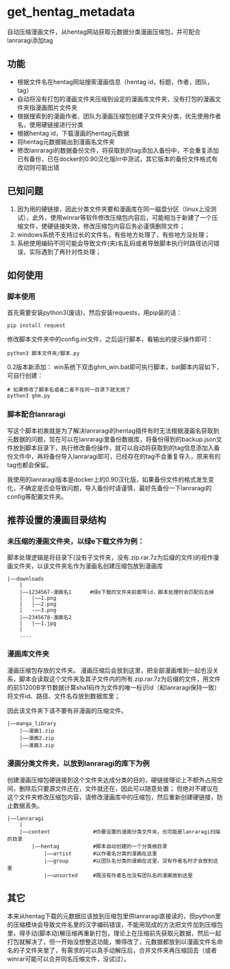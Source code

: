 # get_hentag_metadata
自动压缩漫画文件，从hentag网站获取元数据分类漫画压缩包，并可配合lanraragi添加tag

## 功能
* 根据文件名在hentag网站搜索漫画信息（hentag id，标题，作者，团队，tag）
* 自动将没有打包的漫画文件夹压缩到设定的漫画库文件夹，没有打包的漫画文件夹指漫画图片文件夹
* 根据搜索到的漫画作者、团队为漫画压缩包创建子文件夹分类，优先使用作者名，使用硬链接进行分类
* 根据hentag id，下载漫画的hentag元数据
* 将hentag元数据输出到漫画名文件夹
* 修改lanraragi的数据备份文件，将获取到的tag添加入备份中，不会重复添加已有备份，已在docker的0.90汉化版lrr中测试，其它版本的备份文件格式有改动则可能出错

## 已知问题
1. 因为用的硬链接，因此分类文件夹要和漫画库在同一磁盘分区（linux上没测试），此外，使用winrar等软件修改压缩包内容后，可能相当于新建了一个压缩文件，使硬链接失效，修改压缩包内容后务必谨慎删除文件；
1. windows系统不支持过长的文件名，有些地方处理了，有些地方没处理；
2. 系统使用编码不同可能会导致文件(夹)名乱码或者导致脚本执行时路径访问错误，实际遇到了再针对性处理；

## 如何使用
### 脚本使用
首先需要安装python3(废话)，然后安装requests，用pip装的话：
```
pip install request
```
修改脚本文件夹中的config.ini文件，之后运行脚本，看输出的提示操作即可：
```
python3 脚本文件夹/脚本.py
```
0.2版本新添加：
win系统下双击ghm_win.bat即可执行脚本，bat脚本内容如下，可自行创建：
```
# 如果修改了脚本名或者二者不在同一目录下就无效了
python3 ghm.py
```
### 脚本配合lanraragi
写这个脚本初衷就是为了解决lanraragi的hentag插件有时无法根据漫画名获取到元数据的问题，现在可以在lanraragi里备份数据库，将备份得到的backup.json文件放到脚本目录下，执行修改备份操作，就可以自动将获取到的tag信息添加入备份文件中，再将备份导入lanraragi即可，已经存在的tag不会重复导入，原来有的tag也都会保留。

我使用的lanraragi版本是docker上的0.90汉化版，如果备份文件的格式发生变化，不确定是否会导致问题，导入备份时请谨慎，最好先备份一下lanraragi的config等配置文件夹。

## 推荐设置的漫画目录结构
### 未压缩的漫画文件夹，以绿e下载文件为例：
脚本处理逻辑是将目录下(没有子文件夹，没有.zip.rar.7z为后缀的文件)的视作漫画文件夹，以该文件夹名作为漫画名创建压缩包放到漫画库
```
|——downloads
    |
    |——1234567-漫画名1      #绿e下载的文件夹前面带id，脚本处理时会匹配后去掉
    |   |——1.png
    |   |——2.png
    |   -——3.png
    |——2345678-漫画名2
    |   |——1.jpg
    |   
    ....
```
### 漫画库文件夹
漫画压缩包存放的文件夹。
漫画压缩后会放到这里，把全部漫画堆到一起也没关系，脚本会读取这个文件夹及其子文件内的所有.zip.rar.7z为后缀的文件，用文件的前51200B字节数据计算sha1码作为文件的唯一标识id（和lanraragi保持一致）将文件id、路径、文件名存放到数据库里；

因此该文件夹下请不要有非漫画的压缩文件。
```
|——manga_library
    |——漫画1.zip
    |——漫画2.zip
    |——漫画3.zip
```

### 漫画分类文件夹，以放到lanraragi的库下为例
创建漫画压缩包硬链接到这个文件夹达成分类的目的，硬链接理论上不额外占用空间，删除后只要源文件还在，文件就还在，因此可以随意处置；
但绝对不建议在这个文件夹修改压缩包内容，请修改漫画库中的压缩包，然后重新创建硬链接，防止数据丢失。
```
|——lanraragi
    |
    |——content              #你要设置的漫画分类文件夹，也可能是lanraragi扫描的目录
        |——hentag           #脚本自动创建的一个分类根目录
            |——artist       #以作者名分类的漫画在这里      
            |——group        #以团队名分类的漫画在这里，没有作者名时才会放到这里
            |——unsorted     #既没有作者名也没有团队名的漫画放到这里
```
## 其它
本来从hentag下载的元数据应该放到压缩包里供lanraragi直接读的，但python里的压缩模块会导致文件名里的汉字编码错误，不能用现成的方法把文件加到压缩包里，得手动(脚本动)解压缩再重新打包，理论上在压缩前先获取元数据，然后一起打包就解决了，但一开始没想整这功能，懒得改了，元数据都放到以漫画文件名命名的子文件夹里了，有需求的可以真手动解压后，合并文件夹再压缩回去（或者winrar可能可以合并同名压缩文件，没试过）。
